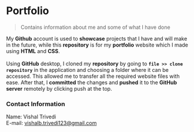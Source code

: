 # Portfolio
> Contains information about me and some of what I have done

My **Github** account is used to **showcase** projects that I have and will make in the future, while this **repository** is for my **portfolio** website which I made using **HTML** and **CSS**.<br>
</br>
Using **GitHub** desktop, I cloned my **repository** by going to **`file >> clone repository`** in the application and choosing a folder where it can be accessed. This allowed me to transfer all the required website files with ease. After that, I **committed** the changes and **pushed** it to the **GitHub server** remotely by clicking push at the top.

### Contact Information
Name: Vishal Trivedi\
E-mail: vishalb.trivedi123@gmail.com
